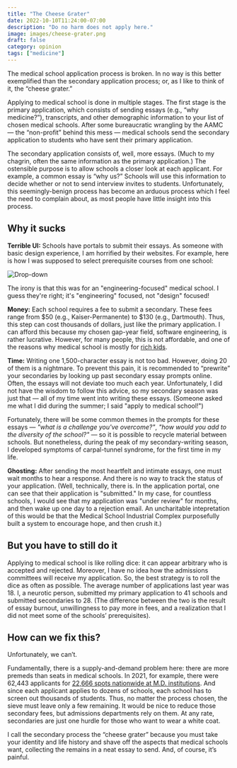 ```yaml
---
title: "The Cheese Grater"
date: 2022-10-10T11:24:00-07:00
description: "Do no harm does not apply here."
image: images/cheese-grater.png
draft: false
category: opinion
tags: ["medicine"]
---
```


The medical school application process is broken. In no way is this better exemplified than the secondary application process; or, as I like to think of it, the “cheese grater.”

Applying to medical school is done in multiple stages. The first stage is the primary application, which consists of sending essays (e.g., “why medicine?”), transcripts, and other demographic information to your list of chosen medical schools. After some bureaucratic wrangling by the AAMC — the “non-profit” behind this mess — medical schools send the secondary application to students who have sent their primary application.

The secondary application consists of, well, more essays. (Much to my chagrin, often the same information as the primary application.) The ostensible purpose is to allow schools a closer look at each applicant. For example, a common essay is “why us?” Schools will use this information to decide whether or not to send interview invites to students. Unfortunately, this seemingly-benign process has become an arduous process which I feel the need to complain about, as most people have little insight into this process. 


## Why it sucks

**Terrible UI:**
Schools have portals to submit their essays. As someone with basic design experience, I am horrified by their websites. For example, here is how I was supposed to select prerequisite courses from one school:

![Drop-down](/images/what-is-this.png)

The irony is that this was for an "engineering-focused" medical school. I guess they're right; it's "engineering" focused, not "design" focused!

**Money:**
Each school requires a fee to submit a secondary. These fees range from $50 (e.g., Kaiser-Permanente) to $130 (e.g., Dartmouth). Thus, this step can cost thousands of dollars, just like the primary application. I can afford this because my chosen gap-year field, software engineering, is rather lucrative. However, for many people, this is not affordable, and one of the reasons why medical school is mostly for [rich kids](https://jamanetwork.com/journals/jamanetworkopen/fullarticle/2790107).

**Time:** 
Writing one 1,500-character essay is not too bad. However, doing 20 of them is a nightmare. To prevent this pain, it is recommended to “prewrite” your secondaries by looking up past secondary essay prompts online. Often, the essays will not deviate too much each year. Unfortunately, I did not have the wisdom to follow this advice, so my secondary season was just that — all of my time went into writing these essays. (Someone asked me what I did during the summer; I said "apply to medical school!")

Fortunately, there will be some common themes in the prompts for these essays — *"what is a challenge you've overcome?"*, *"how would you add to the diversity of the school?"* — so it is possible to recycle material between schools. But nonetheless, during the peak of my secondary-writing season, I developed symptoms of carpal-tunnel syndrome, for the first time in my life.

**Ghosting:**
After sending the most heartfelt and intimate essays, one must wait months to hear a response. And there is no way to track the status of your application. (Well, technically, there is. In the application portal, one can see that their application is "submitted." In my case, for countless schools, I would see that my application was "under review" for months, and then wake up one day to a rejection email. An uncharitable intepretation of this would be that the Medical School Industrial Complex purposefully built a system to encourage hope, and then crush it.)

## But you have to still do it

Applying to medical school is like rolling dice: it can appear arbitrary who is accepted and rejected. Moreover, I have no idea how the admissions committees will receive my application. So, the best strategy is to roll the dice as often as possible. The average number of applications last year was 18. I, a neurotic person, submitted my primary application to 41 schools and submitted secondaries to 28. (The difference between the two is the result of essay burnout, unwillingness to pay more in fees, and a realization that I did not meet some of the schools’ prerequisites).

## How can we fix this? 

Unfortunately, we can’t.

Fundamentally, there is a supply-and-demand problem here: there are more premeds than seats in medical schools. In 2021, for example, there were 62,443 applicants for ​​[22,666 spots nationwide at M.D. institutions](https://www.aamc.org/media/5976/download?attachment). And since each applicant applies to dozens of schools, each school has to screen out thousands of students. Thus, no matter the process chosen, the sieve must leave only a few remaining. It would be nice to reduce those secondary fees, but admissions departments rely on them. At any rate, secondaries are just one hurdle for those who want to wear a white coat.

I call the secondary process the “cheese grater” because you must take your identity and life history and shave off the aspects that medical schools want, collecting the remains in a neat essay to send. And, of course, it’s painful.
